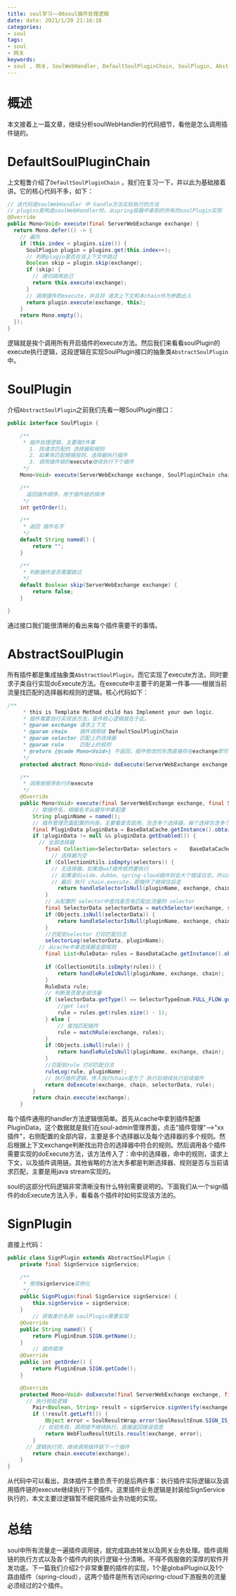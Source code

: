 ```yaml
---
title: soul学习——06soul插件处理逻辑
date: date: 2021/1/20 21:16:10
categories:
- soul
tags:
- soul
- 网关
keywords:
- soul , 网关, SoulWebHandler, DefaultSoulPluginChain, SoulPlugin, AbstractSoulPlugin
---
```


# 概述

本文接着上一篇文章，继续分析soulWebHandler的代码细节，看他是怎么调用插件链的。

<!-- more -->

# DefaultSoulPluginChain

上文粗鲁介绍了`DefaultSoulPluginChain` ，我们在复习一下，并以此为基础接着讲。它的核心代码不多，如下：

```java
// 该代码是soulWebHandler 中 handle方法实际执行的方法
// plugins是构造soulWebHandler时，从spring容器中拿到的所有的soulPlugin实现
@Override
public Mono<Void> execute(final ServerWebExchange exchange) {
  return Mono.defer(() -> {
    // 遍历
    if (this.index < plugins.size()) {
      SoulPlugin plugin = plugins.get(this.index++);
      // 判断plugin是否在该上下文中跳过
      Boolean skip = plugin.skip(exchange);
      if (skip) {
        // 递归调用自己
        return this.execute(exchange);
      }
      // 调用插件的execute，并且将 请求上下文和本chain作为参数出入
      return plugin.execute(exchange, this);
    }
    return Mono.empty();
  });
}

```

逻辑就是挨个调用所有开启插件的execute方法。然后我们来看看soulPlugin的execute执行逻辑，这段逻辑在实现SoulPlugin接口的抽象类`AbstractSoulPlugin`中。

# SoulPlugin

介绍`AbstractSoulPlugin`之前我们先看一眼SoulPlugin接口：

```java
public interface SoulPlugin {

    /**
     * 插件处理逻辑，主要做3件事
       1. 找请求匹配的 选择器和规则
       2. 如果有匹配根据规则、选择器执行插件
       3. 调用插件链的execute继续执行下个插件
     */
    Mono<Void> execute(ServerWebExchange exchange, SoulPluginChain chain);

    /**
      返回插件顺序，用于插件链的排序
     */
    int getOrder();

    /**
     * 返回 插件名字
     */
    default String named() {
        return "";
    }

    /**
     * 判断插件是否需要跳过
     */
    default Boolean skip(ServerWebExchange exchange) {
        return false;
    }

}
```

通过接口我们能很清晰的看出来每个插件需要干的事情。

# AbstractSoulPlugin

所有插件都是集成抽象类`AbstractSoulPlugin`，而它实现了execute方法，同时要求子类自行实现doExecute方法。在execute中主要干的是第一件事——根据当前流量找匹配的选择器和规则的逻辑。核心代码如下：

```java
/**
     * this is Template Method child has Implement your own logic.
     * 插件需要自行实现该方法，查件核心逻辑就在于此。
     * @param exchange 请求上下文
     * @param chain    插件调用链 DefaultSoulPluginChain
     * @param selector 匹配上的选择器
     * @param rule     匹配上的规则
     * @return {@code Mono<Void>} 不返回，插件修改的东西直接存在exchange即可
     */
    protected abstract Mono<Void> doExecute(ServerWebExchange exchange, SoulPluginChain chain, SelectorData selector, RuleData rule);

    /**
     * 调用按顺序执行的execute
     */
    @Override
    public Mono<Void> execute(final ServerWebExchange exchange, final SoulPluginChain chain) {
        // 取插件名，根据名字从缓存中拿配置
        String pluginName = named();
        // 插件管理页面配置的内容，主要看是否启用，包含多个选择器，每个选择包含多个规则
        final PluginData pluginData = BaseDataCache.getInstance().obtainPluginData(pluginName);
        if (pluginData != null && pluginData.getEnabled()) {
          // 全部选择器
            final Collection<SelectorData> selectors =    BaseDataCache.getInstance().obtainSelectorData(pluginName);
              // 选择器为空
            if (CollectionUtils.isEmpty(selectors)) {
              // 无选择器，如果是waf插件依然要执行
              // 如果是divide、dubbo、spring-cloud插件则会大个错误日志，所以如果不用对应类型的路由插件，请关闭
              // 最后 执行 chain.execute，即插件了继续往后走
                return handleSelectorIsNull(pluginName, exchange, chain);
            }
            // 从配置的 selector中查找是否有匹配此流量的 selector
            final SelectorData selectorData = matchSelector(exchange, selectors);
            if (Objects.isNull(selectorData)) {
                return handleSelectorIsNull(pluginName, exchange, chain);
            }
            //匹配到selector 打印匹配日志
            selectorLog(selectorData, pluginName);
          // 从cache中拿选择器全部规则
            final List<RuleData> rules = BaseDataCache.getInstance().obtainRuleData(selectorData.getId());
          
            if (CollectionUtils.isEmpty(rules)) {
                return handleRuleIsNull(pluginName, exchange, chain);
            }
            RuleData rule;
            // 判断是否是全部流量
            if (selectorData.getType() == SelectorTypeEnum.FULL_FLOW.getCode()) {
                //get last
                rule = rules.get(rules.size() - 1);
            } else {
                // 查找匹配插件
                rule = matchRule(exchange, rules);
            }
            if (Objects.isNull(rule)) {
                return handleRuleIsNull(pluginName, exchange, chain);
            }
            //匹配到rule 打印匹配日志
            ruleLog(rule, pluginName);
            // 执行插件逻辑，传入执行chain是为了 执行后继续执行后续插件
            return doExecute(exchange, chain, selectorData, rule);
        }
        return chain.execute(exchange);
    }
```

每个插件通用的handler方法逻辑很简单。首先从cache中拿到插件配置PluginData，这个数据就是我们在soul-admin管理界面，点击"插件管理"-->"xx插件"，右侧配置的全部内容，主要是多个选择器以及每个选择器的多个规则。然后根据上下文exchange判断找出符合的选择器中符合的规则。然后调用各个插件需要实现的doExecute方法，该方法传入了：命中的选择器，命中的规则，请求上下文，以及插件调用链。其他省略的方法大多都是判断选择器、规则是否与当前请求匹配，主要是用java stream实现的。

soul的这部分代码逻辑非常清晰没有什么特别需要说明的。下面我们从一个sign插件的doExecute方法入手，看看各个插件时如何实现该方法的。

# SignPlugin

直接上代码：

```java
public class SignPlugin extends AbstractSoulPlugin {
    private final SignService signService;

    /**
     * 使用signService实例化
     */
    public SignPlugin(final SignService signService) {
        this.signService = signService;
    }
		// 获取差价名称 soulPlugin需要实现
    @Override
    public String named() {
        return PluginEnum.SIGN.getName();
    }
		// 插件顺序
    @Override
    public int getOrder() {
        return PluginEnum.SIGN.getCode();
    }

    @Override
    protected Mono<Void> doExecute(final ServerWebExchange exchange, final SoulPluginChain chain, final SelectorData selector, final RuleData rule) {
      // 执行校验逻辑
        Pair<Boolean, String> result = signService.signVerify(exchange);
        if (!result.getLeft()) {
            Object error = SoulResultWrap.error(SoulResultEnum.SIGN_IS_NOT_PASS.getCode(), result.getRight(), null);
          // 校验失败，调用链不继续执行，直接返回错误信息
            return WebFluxResultUtils.result(exchange, error);
        }
      // 逻辑执行完，继续调用插件链下一个插件
        return chain.execute(exchange);
    }
}
```

从代码中可以看出，具体插件主要负责干的是后两件事：执行插件实际逻辑以及调用插件链的execute继续执行下个插件。这里插件业务逻辑是封装给SignService执行的，本文主要过逻辑暂不细究插件业务功能的实现。

# 总结

soul中所有流量走一遍插件调用链，就完成路由转发以及网关业务处理。插件调用链的执行方式以及各个插件内的执行逻辑十分清晰。不得不佩服做的深厚的软件开发功底。下一篇我们介绍2个非常重要的插件的实现，1个是globalPlugin以及1个路由插件（spring-cloud），这两个插件是所有访问spring-cloud下游服务的流量必须经过的2个插件。